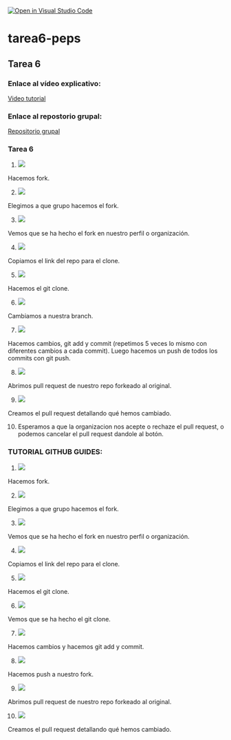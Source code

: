 [![Open in Visual Studio Code](https://classroom.github.com/assets/open-in-vscode-f059dc9a6f8d3a56e377f745f24479a46679e63a5d9fe6f495e02850cd0d8118.svg)](https://classroom.github.com/online_ide?assignment_repo_id=6003145&assignment_repo_type=AssignmentRepo)
# tarea6-peps

## Tarea 6

### Enlace al vídeo explicativo: 
[Video tutorial](https://youtu.be/HuG1Ay2NTZI)

### Enlace al repostorio grupal:
[Repositorio grupal](https://github.com/cifpfbmoll/hello-world-group.git)

### Tarea 6 
1. ![](steps/step1.jpg) 

Hacemos fork.

2. ![](steps/step2.jpg) 

Elegimos a que grupo hacemos el fork.

3. ![](steps/step3.jpg) 

Vemos que se ha hecho el fork en nuestro perfil o organización.

4. ![](steps/step4.jpg) 

Copiamos el link del repo para el clone.

5. ![](steps/step5.jpg) 

Hacemos el git clone.

6. ![](steps/step6.jpg) 

Cambiamos a nuestra branch.

7. ![](steps/step7.jpg) 

Hacemos cambios, git add y commit (repetimos 5 veces lo mismo con diferentes cambios a cada commit). Luego hacemos un push de todos los commits con git push.

8. ![](steps/step8.jpg) 

Abrimos pull request de nuestro repo forkeado al original.

9. ![](steps/step9.jpg) 

Creamos el pull request detallando qué hemos cambiado.

10. Esperamos a que la organizacion nos acepte o rechaze el pull request, o podemos cancelar el pull request dandole al botón.

### TUTORIAL GITHUB GUIDES:
1. ![](steps/step1tutorial.jpg) 

Hacemos fork.

2. ![](steps/step2tutorial.jpg) 

Elegimos a que grupo hacemos el fork.

3. ![](steps/step3tutorial.jpg) 

Vemos que se ha hecho el fork en nuestro perfil o organización.

4. ![](steps/step4tutorial.jpg) 

Copiamos el link del repo para el clone.

5. ![](steps/step5tutorial.jpg) 

Hacemos el git clone.

6. ![](steps/step6tutorial.jpg) 

Vemos que se ha hecho el git clone.

7. ![](steps/step7tutorial.jpg) 

Hacemos cambios y hacemos git add y commit.

8. ![](steps/step8tutorial.jpg) 

Hacemos push a nuestro fork.

9. ![](steps/step9tutorial.jpg) 

Abrimos pull request de nuestro repo forkeado al original.

10. ![](steps/step10tutorial.jpg) 

Creamos el pull request detallando qué hemos cambiado.